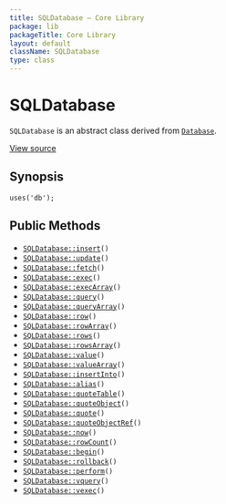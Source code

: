 ```yaml
---
title: SQLDatabase — Core Library
package: lib
packageTitle: Core Library
layout: default
className: SQLDatabase
type: class
---
```


# SQLDatabase

<code>SQLDatabase</code> is an abstract class derived from <code><a href="Database">Database</a></code>.

<a href="http://github.com/nexgenta/eregansu/blob/master/lib/db.php">View source</a>

## Synopsis

<pre><code>uses('db');
</code></pre>
## Public Methods

* <code><a href="SQLDatabase%3A%3Ainsert">SQLDatabase::insert</a>()</code>
* <code><a href="SQLDatabase%3A%3Aupdate">SQLDatabase::update</a>()</code>
* <code><a href="SQLDatabase%3A%3Afetch">SQLDatabase::fetch</a>()</code>
* <code><a href="SQLDatabase%3A%3Aexec">SQLDatabase::exec</a>()</code>
* <code><a href="SQLDatabase%3A%3AexecArray">SQLDatabase::execArray</a>()</code>
* <code><a href="SQLDatabase%3A%3Aquery">SQLDatabase::query</a>()</code>
* <code><a href="SQLDatabase%3A%3AqueryArray">SQLDatabase::queryArray</a>()</code>
* <code><a href="SQLDatabase%3A%3Arow">SQLDatabase::row</a>()</code>
* <code><a href="SQLDatabase%3A%3ArowArray">SQLDatabase::rowArray</a>()</code>
* <code><a href="SQLDatabase%3A%3Arows">SQLDatabase::rows</a>()</code>
* <code><a href="SQLDatabase%3A%3ArowsArray">SQLDatabase::rowsArray</a>()</code>
* <code><a href="SQLDatabase%3A%3Avalue">SQLDatabase::value</a>()</code>
* <code><a href="SQLDatabase%3A%3AvalueArray">SQLDatabase::valueArray</a>()</code>
* <code><a href="SQLDatabase%3A%3AinsertInto">SQLDatabase::insertInto</a>()</code>
* <code><a href="SQLDatabase%3A%3Aalias">SQLDatabase::alias</a>()</code>
* <code><a href="SQLDatabase%3A%3AquoteTable">SQLDatabase::quoteTable</a>()</code>
* <code><a href="SQLDatabase%3A%3AquoteObject">SQLDatabase::quoteObject</a>()</code>
* <code><a href="SQLDatabase%3A%3Aquote">SQLDatabase::quote</a>()</code>
* <code><a href="SQLDatabase%3A%3AquoteObjectRef">SQLDatabase::quoteObjectRef</a>()</code>
* <code><a href="SQLDatabase%3A%3Anow">SQLDatabase::now</a>()</code>
* <code><a href="SQLDatabase%3A%3ArowCount">SQLDatabase::rowCount</a>()</code>
* <code><a href="SQLDatabase%3A%3Abegin">SQLDatabase::begin</a>()</code>
* <code><a href="SQLDatabase%3A%3Arollback">SQLDatabase::rollback</a>()</code>
* <code><a href="SQLDatabase%3A%3Aperform">SQLDatabase::perform</a>()</code>
* <code><a href="SQLDatabase%3A%3Avquery">SQLDatabase::vquery</a>()</code>
* <code><a href="SQLDatabase%3A%3Avexec">SQLDatabase::vexec</a>()</code>

